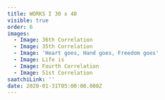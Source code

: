 ```yaml
---
title: WORKS I 30 x 40
visible: true
order: 6
images:
  - Image: 36th Correlation
  - Image: 35th Correlation
  - Image: 'Heart goes, Hand goes, Freedom goes'
  - Image: Life is
  - Image: Fourth Correlation
  - Image: 51st Correlation
saatchiLink: ''
date: 2020-01-31T05:00:00.000Z
---
```


